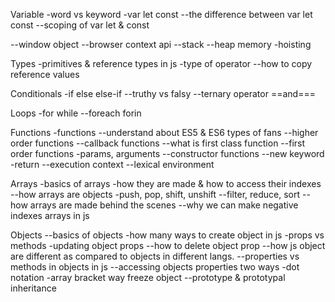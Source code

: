 Variable
-word vs keyword
-var let const
--the difference between var let const
--scoping of var let & const

--window object
--browser context api
--stack
--heap memory
-hoisting

Types
-primitives & reference types in js
-type of operator
--how to copy reference values

Conditionals
-if else else-if
--truthy vs falsy
--ternary operator ==and===

Loops
-for while
--foreach forin  

Functions
-functions
--understand about ES5 & ES6 types of fans
--higher order functions
--callback functions
--what is first class function
--first order functions
-params, arguments
--constructor functions
--new keyword
-return
--execution context
--lexical environment

Arrays
-basics of arrays
-how they are made & how to access their indexes
--how arrays are objects
-push, pop, shift, unshift
--filter, reduce, sort
--how arrays are made behind the scenes
--why we can make negative indexes arrays in js

Objects
--basics of objects
-how many ways to create object in js
-props vs methods
-updating object props
--how to delete object prop
--how js object are different as compared to objects in different langs.
--properties vs methods in objects in js
--accessing objects properties two ways
  -dot notation
  -array bracket way freeze object
--prototype & prototypal inheritance



